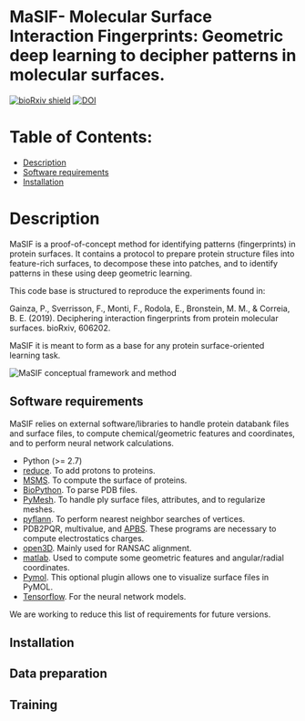 # MaSIF- Molecular Surface Interaction Fingerprints: Geometric deep learning to decipher patterns in molecular surfaces.

[![bioRxiv shield](https://img.shields.io/badge/bioRxiv-1709.01233-green.svg?style=flat)](https://www.biorxiv.org/content/10.1101/606202v1)
[![DOI](https://zenodo.org/badge/DOI/10.5281/zenodo.2625420.svg)](https://doi.org/10.5281/zenodo.2625420)


# Table of Contents: 

- [Description](#description)
- [Software requirements](#software-requirements)
- [Installation](#Installation)
# Description

MaSIF is a proof-of-concept method for identifying patterns (fingerprints) in protein surfaces. It contains a protocol to prepare protein structure files into feature-rich surfaces, to decompose these into patches, and to identify patterns in these using deep geometric learning.

This code base is structured to reproduce the experiments found in: 

Gainza, P., Sverrisson, F., Monti, F., Rodola, E., Bronstein, M. M., & Correia, B. E. (2019). Deciphering interaction fingerprints from protein molecular surfaces. bioRxiv, 606202.

MaSIF it is meant to form as a base for any protein surface-oriented learning task. 

![MaSIF conceptual framework and method](https://raw.githubusercontent.com/LPDI-EPFL/masif/master/Fig0_v11-01.png)


## Software requirements 
MaSIF relies on external software/libraries to handle  protein databank files and surface files, to compute chemical/geometric features and coordinates, and to perform neural network calculations.  
* Python (>= 2.7)
* [reduce](http://kinemage.biochem.duke.edu/software/reduce.php). To add protons to proteins. 
* [MSMS](http://mgltools.scripps.edu/packages/MSMS/). To compute the surface of proteins. 
* [BioPython](https://github.com/biopython/biopython). To parse PDB files. 
* [PyMesh](https://github.com/PyMesh/PyMesh). To handle ply surface files, attributes, and to regularize meshes.
* [pyflann](https://github.com/primetang/pyflann). To perform nearest neighbor searches of vertices.
* PDB2PQR, multivalue, and [APBS](http://www.poissonboltzmann.org/). These programs are necessary to compute electrostatics charges.
* [open3D](https://github.com/IntelVCL/Open3D). Mainly used for RANSAC alignment.
* [matlab](https://ch.mathworks.com/products/matlab.html). Used to compute some geometric features and angular/radial coordinates.
* [Pymol](https://pymol.org/2/). This optional plugin allows one to visualize surface files in PyMOL.
* [Tensorflow](https://www.tensorflow.org/). For the neural network models.
 
We are working to reduce this list of requirements for future versions.


## Installation 

## Data preparation

## Training
